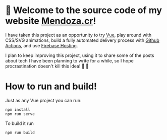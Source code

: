 # 👋 Welcome to the source code of my website [Mendoza.cr](https://mendoza.cr/)!

I have taken this project as an opportunity to try [Vue](https://vuejs.org/), play around with CSS/SVG animations, build a fully automated delivery process with [Github Actions](https://github.com/features/actions), and use [Firebase Hosting](https://firebase.google.com/docs/hosting).

I plan to keep improving this project, using it to share some of the posts about tech I have been planning to write for a while, so I hope procrastination doesn't kill this idea! 🥴 🚀

# How to run and build!

Just as any Vue project you can run:

```
npm install
npm run serve
```

To build it run

```
npm run build
```
